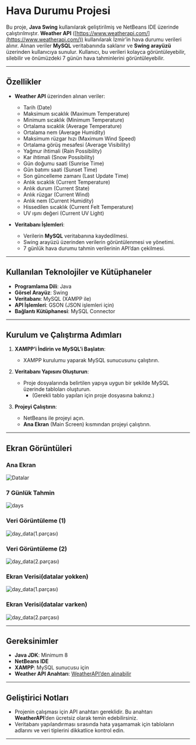 # **Hava Durumu Projesi**

Bu proje, **Java Swing** kullanılarak geliştirilmiş ve NetBeans IDE üzerinde çalıştırılmıştır. **Weather API** ([https://www.weatherapi.com/](https://www.weatherapi.com/)) kullanılarak İzmir’in hava durumu verileri alınır. Alınan veriler **MySQL** veritabanında saklanır ve **Swing arayüzü** üzerinden kullanıcıya sunulur. Kullanıcı, bu verileri kolayca görüntüleyebilir, silebilir ve önümüzdeki 7 günün hava tahminlerini görüntüleyebilir.

---

## **Özellikler**
- **Weather API** üzerinden alınan veriler:
  - Tarih (Date)
  - Maksimum sıcaklık (Maximum Temperature)
  - Minimum sıcaklık (Minimum Temperature)
  - Ortalama sıcaklık (Average Temperature)
  - Ortalama nem (Average Humidity)
  - Maksimum rüzgar hızı (Maximum Wind Speed)
  - Ortalama görüş mesafesi (Average Visibility)
  - Yağmur ihtimali (Rain Possibility)
  - Kar ihtimali (Snow Possibility)
  - Gün doğumu saati (Sunrise Time)
  - Gün batımı saati (Sunset Time)
  - Son güncelleme zamanı (Last Update Time)
  - Anlık sıcaklık (Current Temperature)
  - Anlık durum (Current State)
  - Anlık rüzgar (Current Wind)
  - Anlık nem (Current Humidity)
  - Hissedilen sıcaklık (Current Felt Temperature)
  - UV ışını değeri (Current UV Light)

- **Veritabanı İşlemleri**:
  - Verilerin **MySQL** veritabanına kaydedilmesi.
  - Swing arayüzü üzerinden verilerin görüntülenmesi ve yönetimi.
  - 7 günlük hava durumu tahmin verilerinin API’dan çekilmesi.

---

## **Kullanılan Teknolojiler ve Kütüphaneler**
- **Programlama Dili**: Java
- **Görsel Arayüz**: Swing
- **Veritabanı**: MySQL (XAMPP ile)
- **API İşlemleri**: GSON (JSON işlemleri için)
- **Bağlantı Kütüphanesi**: MySQL Connector

---

## **Kurulum ve Çalıştırma Adımları**
1. **XAMPP’i İndirin ve MySQL’i Başlatın**:
   - XAMPP kurulumu yaparak MySQL sunucusunu çalıştırın.

2. **Veritabanı Yapısını Oluşturun**:
   - Proje dosyalarında belirtilen yapıya uygun bir şekilde MySQL üzerinde tabloları oluşturun.
     - (Gerekli tablo yapıları için proje dosyasına bakınız.)

3. **Projeyi Çalıştırın**:
   - NetBeans ile projeyi açın.
   - **Ana Ekran** (Main Screen) kısmından projeyi çalıştırın.

---

## **Ekran Görüntüleri**
### **Ana Ekran**
![Datalar](C:/Users/emree/OneDrive/Desktop/HavaDurumu/images/weather.png)

### **7 Günlük Tahmin**
![days](C:/Users/emree/OneDrive/Desktop/HavaDurumu/images/days.png)

### **Veri Görüntüleme (1)**
![day_data(1.parçası)](C:/Users/emree/OneDrive/Desktop/HavaDurumu/images/days_data1.png)

### **Veri Görüntüleme (2)**
![day_data(2.parçası)](C:/Users/emree/OneDrive/Desktop/HavaDurumu/images/days_data2.png)

### **Ekran Verisi(datalar yokken)**
![day_data(1.parçası)](C:/Users/emree/OneDrive/Desktop/HavaDurumu/images/days_data1.png)

### **Ekran Verisi(datalar varken)**
![day_data(2.parçası)](C:/Users/emree/OneDrive/Desktop/HavaDurumu/images/days_data2.png)

---

## **Gereksinimler**
- **Java JDK**: Minimum 8
- **NetBeans IDE**
- **XAMPP**: MySQL sunucusu için
- **Weather API Anahtarı**: [WeatherAPI’den alınabilir](https://www.weatherapi.com/)

---

## **Geliştirici Notları**
- Projenin çalışması için API anahtarı gereklidir. Bu anahtarı **WeatherAPI**’den ücretsiz olarak temin edebilirsiniz.
- Veritabanı yapılandırması sırasında hata yaşamamak için tabloların adlarını ve veri tiplerini dikkatlice kontrol edin.

---

